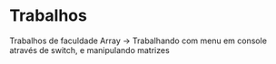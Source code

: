# Trabalhos
Trabalhos de faculdade
Array -> Trabalhando com menu em console através de switch, e manipulando matrizes
